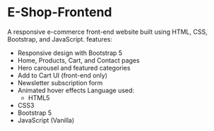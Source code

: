 # E-Shop-Frontend
A responsive  e-commerce front-end website built using HTML, CSS, Bootstrap, and JavaScript.
features:
- Responsive design with Bootstrap 5
- Home, Products, Cart, and Contact pages
- Hero carousel and featured categories
- Add to Cart UI (front-end only)
- Newsletter subscription form
- Animated hover effects
  Language used:
  - HTML5
- CSS3
- Bootstrap 5
- JavaScript (Vanilla)
